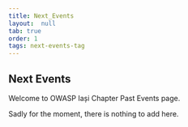 ```yaml
---
title: Next_Events
layout:  null
tab: true
order: 1
tags: next-events-tag
---
```


## Next Events


Welcome to OWASP Iași Chapter Past Events page.


Sadly for the moment, there is nothing to add here.
